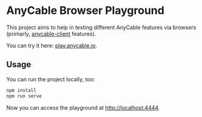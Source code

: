 # AnyCable Browser Playground

This project aims to help in testing different AnyCable features via browsers (primarly, [anycable-client][] features).

You can try it here: [play.anycable.io](https://play.anycable.io).

## Usage

You can run the project locally, too:

```bash
npm install
npm run serve
```

Now you can access the playground at [http://localhost:4444](http://localhost:4444).

[anycable-client]: https://github.com/anycable/anycable-client
